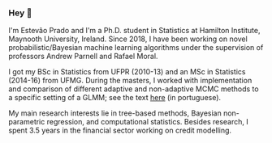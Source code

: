 ### Hey 👋

I'm Estevão Prado and I'm a Ph.D. student in Statistics at Hamilton Institute, Maynooth University, Ireland. Since 2018, I have been working on novel probabilistic/Bayesian machine learning algorithms under the supervision of professors Andrew Parnell and Rafael Moral.

I got my BSc in Statistics from UFPR (2010-13) and an MSc in Statistics (2014-16) from UFMG. During the masters, I worked with implementation and comparison of different adaptive and non-adaptive MCMC methods to a specific setting of a GLMM; see the text [here](https://repositorio.ufmg.br/bitstream/1843/BUBD-A9ZGXY/1/principal.pdf) (in portuguese).

My main research interests lie in tree-based methods, Bayesian non-parametric regression, and computational statistics. Besides research, I spent 3.5 years in the financial sector working on credit modelling. 

<!--
bla bla bla
-->
